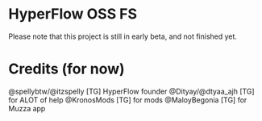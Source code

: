 # HyperFlow OSS FS

Please note that this project is still in early beta, and not finished yet.

# Credits (for now)

@spellybtw/@itzspelly [TG] HyperFlow founder
@Dityay/@dtyaa_ajh [TG] for ALOT of help
@KronosMods [TG] for mods
@MaloyBegonia [TG] for Muzza app
